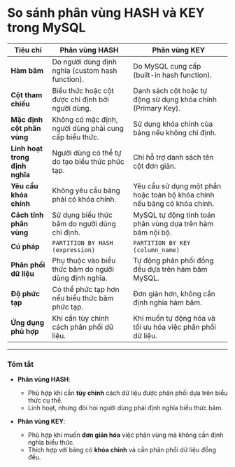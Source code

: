 # **So sánh phân vùng HASH và KEY trong MySQL**

| **Tiêu chí**                | **Phân vùng HASH**                                     | **Phân vùng KEY**                                      |
|-----------------------------|-------------------------------------------------------|-------------------------------------------------------|
| **Hàm băm**                 | Do người dùng định nghĩa (custom hash function).      | Do MySQL cung cấp (built-in hash function).           |
| **Cột tham chiếu**          | Biểu thức hoặc cột được chỉ định bởi người dùng.       | Danh sách cột hoặc tự động sử dụng khóa chính (Primary Key). |
| **Mặc định cột phân vùng**  | Không có mặc định, người dùng phải cung cấp biểu thức.| Sử dụng khóa chính của bảng nếu không chỉ định.       |
| **Linh hoạt trong định nghĩa** | Người dùng có thể tự do tạo biểu thức phức tạp.        | Chỉ hỗ trợ danh sách tên cột đơn giản.                |
| **Yêu cầu khóa chính**      | Không yêu cầu bảng phải có khóa chính.                | Yêu cầu sử dụng một phần hoặc toàn bộ khóa chính nếu bảng có khóa chính. |
| **Cách tính phân vùng**     | Sử dụng biểu thức băm do người dùng chỉ định.          | MySQL tự động tính toán phân vùng dựa trên hàm băm nội bộ. |
| **Cú pháp**                 | `PARTITION BY HASH (expression)`                      | `PARTITION BY KEY (column_name)`                     |
| **Phân phối dữ liệu**       | Phụ thuộc vào biểu thức băm do người dùng định nghĩa. | Tự động phân phối đồng đều dựa trên hàm băm MySQL.    |
| **Độ phức tạp**             | Có thể phức tạp hơn nếu biểu thức băm phức tạp.        | Đơn giản hơn, không cần định nghĩa hàm băm.           |
| **Ứng dụng phù hợp**        | Khi cần tùy chỉnh cách phân phối dữ liệu.             | Khi muốn tự động hóa và tối ưu hóa việc phân phối dữ liệu. |

---

### **Tóm tắt**
- **Phân vùng HASH**:
  - Phù hợp khi cần **tùy chỉnh** cách dữ liệu được phân phối dựa trên biểu thức cụ thể.
  - Linh hoạt, nhưng đòi hỏi người dùng phải định nghĩa biểu thức băm.

- **Phân vùng KEY**:
  - Phù hợp khi muốn **đơn giản hóa** việc phân vùng mà không cần định nghĩa biểu thức.
  - Thích hợp với bảng có **khóa chính** và cần phân phối dữ liệu đồng đều.
